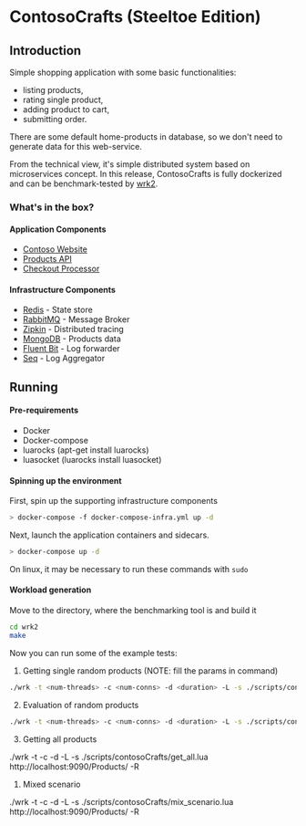 # ContosoCrafts (Steeltoe Edition)

## Introduction

Simple shopping application with some basic functionalities:
- listing products,
- rating single product, 
- adding product to cart,
- submitting order.

There are some default home-products in database, so we don't
need to generate data for this web-service.

From the technical view, it's simple distributed system based on
microservices concept. In this release, ContosoCrafts is fully
dockerized and can be benchmark-tested by 
[wrk2](https://github.com/giltene/wrk2).

### What's in the box?

#### Application Components

- [Contoso Website](src/ContosoCrafts.WebSite)
- [Products API](src/ContosoCrafts.ProductsApi)
- [Checkout Processor](src/ContosoCrafts.CheckoutProcessor)

#### Infrastructure Components

- [Redis](https://redis.io/) - State store
- [RabbitMQ](https://www.rabbitmq.com/) - Message Broker
- [Zipkin](https://zipkin.io/) - Distributed tracing
- [MongoDB](https://docs.mongodb.com/) - Products data
- [Fluent Bit](https://fluentbit.io/) - Log forwarder
- [Seq](https://datalust.co/seq) - Log Aggregator

## Running

#### Pre-requirements

- Docker
- Docker-compose
- luarocks (apt-get install luarocks)
- luasocket (luarocks install luasocket)

#### Spinning up the environment

First, spin up the supporting infrastructure components

```bash
> docker-compose -f docker-compose-infra.yml up -d
```

Next, launch the application containers and sidecars.

```bash
> docker-compose up -d
```

On linux, it may be necessary to run these commands with ```sudo```

#### Workload generation

Move to the directory, where the benchmarking tool is and build it

```bash
cd wrk2
make
```

Now you can run some of the example tests:
1. Getting single random products (NOTE: fill the params in command)

```bash
./wrk -t <num-threads> -c <num-conns> -d <duration> -L -s ./scripts/contosoCrafts/get_singles.lua http://localhost:9090/Products/Index= -R <reqs-per-sec>
```

2. Evaluation of random products

```bash
./wrk -t <num-threads> -c <num-conns> -d <duration> -L -s ./scripts/contosoCrafts/rate_product.lua http://localhost:9090/Products/ -R <reqs-per-sec>
```

3. Getting all products

./wrk -t <num-threads> -c <num-conns> -d <duration> -L -s ./scripts/contosoCrafts/get_all.lua http://localhost:9090/Products/ -R <reqs-per-sec>

1. Mixed scenario 

./wrk -t <num-threads> -c <num-conns> -d <duration> -L -s ./scripts/contosoCrafts/mix_scenario.lua http://localhost:9090/Products/ -R <reqs-per-sec>
